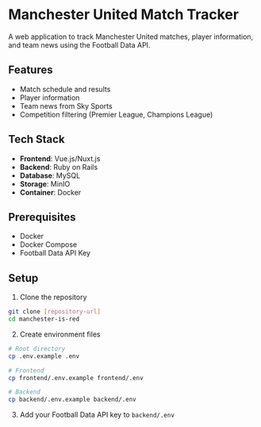 # Manchester United Match Tracker

A web application to track Manchester United matches, player information, and team news using the Football Data API.

## Features

- Match schedule and results
- Player information
- Team news from Sky Sports
- Competition filtering (Premier League, Champions League)

## Tech Stack

- **Frontend**: Vue.js/Nuxt.js
- **Backend**: Ruby on Rails
- **Database**: MySQL
- **Storage**: MinIO
- **Container**: Docker

## Prerequisites

- Docker
- Docker Compose
- Football Data API Key

## Setup

1. Clone the repository

```bash
git clone [repository-url]
cd manchester-is-red
```

2. Create environment files

```bash
# Root directory
cp .env.example .env

# Frontend
cp frontend/.env.example frontend/.env

# Backend
cp backend/.env.example backend/.env
```

3. Add your Football Data API key to `backend/.env`
